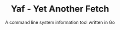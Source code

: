 <h1 alt="logo" align="center">Yaf - Yet Another Fetch</h1>
<p align="center">A command line system information tool written in Go</p>